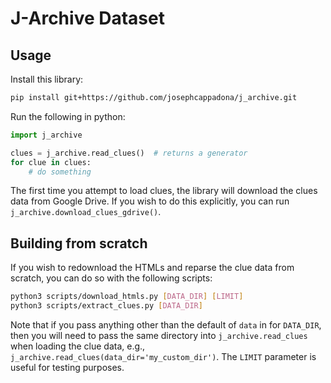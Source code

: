 # J-Archive Dataset

## Usage

Install this library:

```bash
pip install git+https://github.com/josephcappadona/j_archive.git
```

Run the following in python:

```python
import j_archive

clues = j_archive.read_clues()  # returns a generator
for clue in clues:
    # do something
```

The first time you attempt to load clues, the library will download the clues data from Google Drive. If you wish to do this explicitly, you can run `j_archive.download_clues_gdrive()`.

## Building from scratch

If you wish to redownload the HTMLs and reparse the clue data from scratch, you can do so with the following scripts:

```bash
python3 scripts/download_htmls.py [DATA_DIR] [LIMIT]
python3 scripts/extract_clues.py [DATA_DIR]
```

Note that if you pass anything other than the default of `data` in for `DATA_DIR`, then you will need to pass the same directory into `j_archive.read_clues` when loading the clue data, e.g., `j_archive.read_clues(data_dir='my_custom_dir')`. The `LIMIT` parameter is useful for testing purposes.
